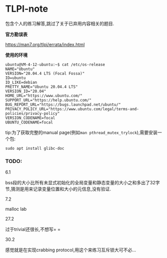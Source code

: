 # TLPI-note

包含个人的练习解答,跳过了关于已弃用内容相关的题目.

**官方勘误表**

https://man7.org/tlpi/errata/index.html

**使用的环境**

```
ubuntu@VM-4-12-ubuntu:~$ cat /etc/os-release
NAME="Ubuntu"
VERSION="20.04.4 LTS (Focal Fossa)"
ID=ubuntu
ID_LIKE=debian
PRETTY_NAME="Ubuntu 20.04.4 LTS"
VERSION_ID="20.04"
HOME_URL="https://www.ubuntu.com/"
SUPPORT_URL="https://help.ubuntu.com/"
BUG_REPORT_URL="https://bugs.launchpad.net/ubuntu/"
PRIVACY_POLICY_URL="https://www.ubuntu.com/legal/terms-and-policies/privacy-policy"
VERSION_CODENAME=focal
UBUNTU_CODENAME=focal
```


tip:为了获取完整的manual page(例如`man pthread_mutex_trylock`),需要安装一个包:

```
sudo apt install glibc-doc
```


### TODO:

6.1

bss段的大小比所有未显式初始化的全局变量和静态变量的大小之和多出了32字节,猜测是用来记录变量位置和大小的元信息,没有验证.

7.2

malloc lab

27.2

过于trivial还很长,不想写= =

30.2

感觉就是在实现crabbing protocol,用这个来练习互斥锁大可不必...
